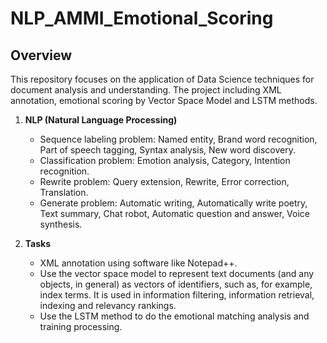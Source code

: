 # NLP_AMMI_Emotional_Scoring
## Overview
This repository focuses on the application of Data Science techniques for document analysis and understanding. The project including XML annotation, emotional scoring by Vector Space Model and LSTM methods.

1. **NLP (Natural Language Processing)**
   - Sequence labeling problem: Named entity, Brand word recognition, Part of speech tagging, Syntax analysis, New word discovery.
   - Classification problem: Emotion analysis, Category, Intention recognition.
   - Rewrite problem: Query extension, Rewrite, Error correction, Translation.
   - Generate problem: Automatic writing, Automatically write poetry, Text summary, Chat robot, Automatic question and answer, Voice synthesis.

2. **Tasks**
   - XML annotation using software like Notepad++.
   - Use the vector space model to represent text documents (and any objects, in general) as vectors of identifiers, such as, for example, index terms. It is used in information filtering, information retrieval, indexing and relevancy rankings. 
   - Use the LSTM method to do the emotional matching analysis and training processing.
